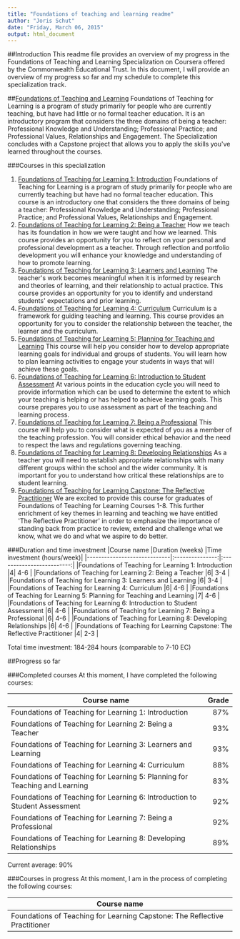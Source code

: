 ```yaml
---
title: "Foundations of teaching and learning readme"
author: "Joris Schut"
date: "Friday, March 06, 2015"
output: html_document
---
```


##Introduction
This readme file provides an overview of my progress in the Foundations of Teaching and Learning Specialization on Coursera offered by the Commonwealth Educational Trust. In this document, I will provide an overview of my progress so far and my schedule to complete this specialization track.

##[Foundations of Teaching and Learning](https://www.coursera.org/specialization/foundationsteaching/4?utm_medium=listingPage)
Foundations of Teaching for Learning is a program of study primarily for people who are currently teaching, but have had little or no formal teacher education. It is an introductory program that considers the three domains of being a teacher: Professional Knowledge and Understanding; Professional Practice; and Professional Values, Relationships and Engagement. The Specialization concludes with a Capstone project that allows you to apply the skills you've learned throughout the courses.

###Courses in this specialization
 1. [Foundations of Teaching for Learning 1: Introduction](https://www.coursera.org/course/teach1)
    Foundations of Teaching for Learning is a program of study primarily for people who are currently teaching but have had no formal teacher education. This course is an introductory one that considers the three domains of being a teacher: Professional Knowledge and Understanding; Professional Practice; and Professional Values, Relationships and Engagement.
 2. [Foundations of Teaching for Learning 2: Being a Teacher](https://www.coursera.org/course/teach2)
    How we teach has its foundation in how we were taught and how we learned. This course provides an opportunity for you to reflect on your personal and professional development as a teacher. Through reflection and portfolio development you will enhance your knowledge and understanding of how to promote learning.
 3. [Foundations of Teaching for Learning 3: Learners and Learning](https://www.coursera.org/course/teach3)
    The teacher's work becomes meaningful when it is informed by research and theories of learning, and their relationship to actual practice. This course provides an opportunity for you to identify and understand students' expectations and prior learning.
 4. [Foundations of Teaching for Learning 4: Curriculum](https://www.coursera.org/course/teach4)
    Curriculum is a framework for guiding teaching and learning. This course provides an opportunity for you to consider the relationship between the teacher, the learner and the curriculum.
 5. [Foundations of Teaching for Learning 5: Planning for Teaching and Learning](https://www.coursera.org/course/teach5)
    This course will help you consider how to develop appropriate learning goals for individual and groups of students. You will learn how to plan learning activities to engage your students in ways that will achieve these goals.
 6. [Foundations of Teaching for Learning 6: Introduction to Student Assessment](https://www.coursera.org/course/teach6)
    At various points in the education cycle you will need to provide information which can be used to determine the extent to which your teaching is helping or has helped to achieve learning goals. This course prepares you to use assessment as part of the teaching and learning process.
 7. [Foundations of Teaching for Learning 7: Being a Professional](https://www.coursera.org/course/teach7)
    This course will help you to consider what is expected of you as a member of the teaching profession. You will consider ethical behavior and the need to respect the laws and regulations governing teaching.
 8. [Foundations of Teaching for Learning 8: Developing Relationships](https://www.coursera.org/course/teach8)
    As a teacher you will need to establish appropriate relationships with many different groups within the school and the wider community. It is important for you to understand how critical these relationships are to student learning.
 9. [Foundations of Teaching for Learning Capstone: The Reflective Practitioner](https://www.coursera.org/course/teachcapstone)
    We are excited to provide this course for graduates of Foundations of Teaching for Learning Courses 1-8. This further enrichment of key themes in learning and teaching we have entitled 'The Reflective Practitioner' in order to emphasize the importance of standing back from practice to review, extend and challenge what we know, what we do and what we aspire to do better.

###Duration and time investment
|Course name                  |Duration (weeks) |Time investment (hours/week)|
|-----------------------------|:---------------:|:-------------------------:|
|Foundations of Teaching for Learning 1: Introduction                       |4| 4-6 |
|Foundations of Teaching for Learning 2: Being a Teacher                    |6| 3-4 |
|Foundations of Teaching for Learning 3: Learners and Learning              |6| 3-4 |
|Foundations of Teaching for Learning 4: Curriculum                         |6| 4-6 |
|Foundations of Teaching for Learning 5: Planning for Teaching and Learning |7| 4-6 |
|Foundations of Teaching for Learning 6: Introduction to Student Assessment |6| 4-6 |
|Foundations of Teaching for Learning 7: Being a Professional               |6| 4-6 |
|Foundations of Teaching for Learning 8: Developing Relationships           |6| 4-6 |
|Foundations of Teaching for Learning Capstone: The Reflective Practitioner |4| 2-3 |

Total time investment: 184-284 hours (comparable to 7-10 EC)

##Progress so far

###Completed courses
At this moment, I have completed the following courses:

|Course name                  |Grade |
|-----------------------------|-----:|
|Foundations of Teaching for Learning 1: Introduction                       | 87% |
|Foundations of Teaching for Learning 2: Being a Teacher                    | 93% |
|Foundations of Teaching for Learning 3: Learners and Learning              | 93% |
|Foundations of Teaching for Learning 4: Curriculum                         | 88% |
|Foundations of Teaching for Learning 5: Planning for Teaching and Learning | 83% |
|Foundations of Teaching for Learning 6: Introduction to Student Assessment | 92% |
|Foundations of Teaching for Learning 7: Being a Professional               | 92% |
|Foundations of Teaching for Learning 8: Developing Relationships           | 89% |

Current average: 90%

###Courses in progress
At this moment, I am in the process of completing the following courses:

|Course name                  |
|-----------------------------|
|Foundations of Teaching for Learning Capstone: The Reflective Practitioner|
